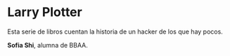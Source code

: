 # Larry Plotter

Esta serie de libros cuentan la historia de un hacker de los que hay pocos.

**Sofia Shi**, alumna de BBAA.
